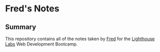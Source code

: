 # Fred's Notes
## Summary

This repository contains all of the notes taken by [Fred](https://github.com/fredngu) for the [Lighthouse Labs](https://www.lighthouselabs.ca/) Web Development Bootcamp.